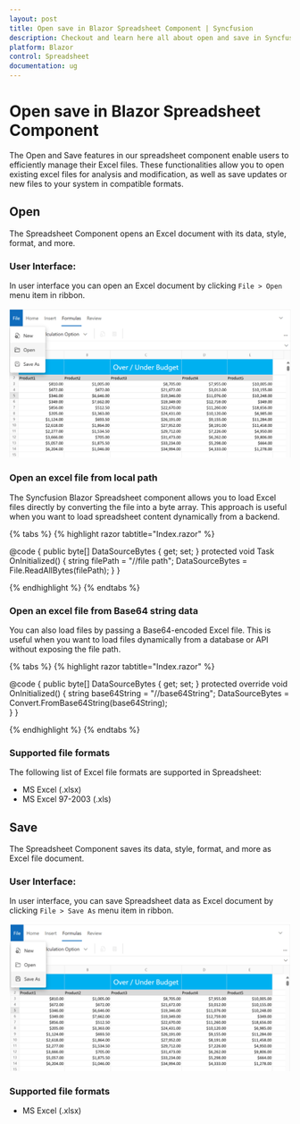 ```yaml
---
layout: post
title: Open save in Blazor Spreadsheet Component | Syncfusion
description: Checkout and learn here all about open and save in Syncfusion Blazor Spreadsheet component and more | Syncfusion.
platform: Blazor
control: Spreadsheet
documentation: ug
---
```


# Open save in Blazor Spreadsheet Component

The Open and Save features in our spreadsheet component enable users to efficiently manage their Excel files. These functionalities allow you to open existing excel files for analysis and modification, as well as save updates or new files to your system in compatible formats.

## Open
The Spreadsheet Component opens an Excel document with its data, style, format, and more. 

### User Interface:
In user interface you can open an Excel document by clicking `File > Open` menu item in ribbon.

![the interface option for opening Excel files](./images/file-open-feature.png)

### Open an excel file from local path

The Syncfusion Blazor Spreadsheet component allows you to load Excel files directly by converting the file into a byte array. This approach is useful when you want to load spreadsheet content dynamically from a backend.

{% tabs %}
{% highlight razor tabtitle="Index.razor" %}

<SfSpreadsheet DataSource="DataSourceBytes" >
    <SpreadsheetRibbon></SpreadsheetRibbon>
</SfSpreadsheet>

@code {
    public byte[] DataSourceBytes { get; set; }
    protected void Task OnInitialized()
    {
        string filePath = "//file path";
        DataSourceBytes = File.ReadAllBytes(filePath);
    }
}

{% endhighlight %}
{% endtabs %}

### Open an excel file from Base64 string data

You can also load files by passing a Base64-encoded Excel file. This is useful when you want to load files dynamically from a database or API without exposing the file path.

{% tabs %}
{% highlight razor tabtitle="Index.razor" %}

 <SfSpreadsheet DataSource="DataSourceBytes" >
    <SpreadsheetRibbon></SpreadsheetRibbon>
 </SfSpreadsheet>

@code {
    public byte[] DataSourceBytes { get; set; }
    protected override void OnInitialized()
    {
        string base64String = "//base64String";
        DataSourceBytes = Convert.FromBase64String(base64String);     
    }
}

{% endhighlight %}
{% endtabs %}

### Supported file formats
The following list of Excel file formats are supported in Spreadsheet:
* MS Excel (.xlsx)
* MS Excel 97-2003 (.xls)

## Save
The Spreadsheet Component saves its data, style, format, and more as Excel file document.

### User Interface:
In user interface, you can save Spreadsheet data as Excel document by clicking `File > Save As` menu item in ribbon.

![The interface option for saving Excel files](./images/file-save-feature.png)

### Supported file formats
* MS Excel (.xlsx)
